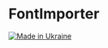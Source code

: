 # FontImporter

[![Made in Ukraine](https://img.shields.io/badge/made_in-ukraine-ffd700.svg?labelColor=0057b7)](https://stand-with-ukraine.pp.ua)
